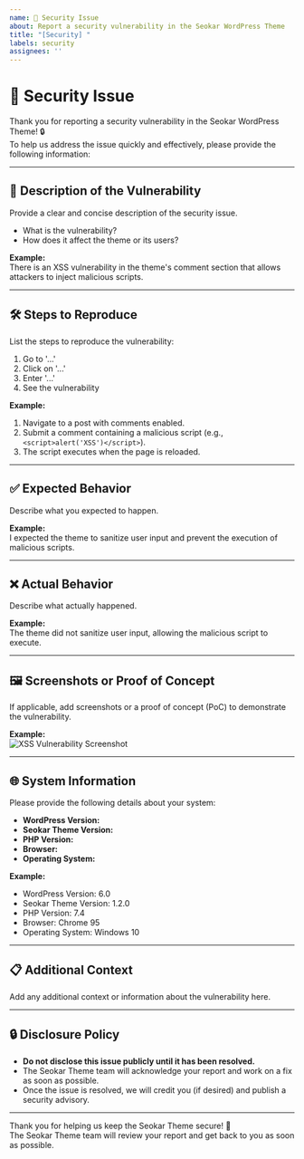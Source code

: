 ```yaml
---
name: 🚨 Security Issue
about: Report a security vulnerability in the Seokar WordPress Theme
title: "[Security] "
labels: security
assignees: ''
---
```


# 🚨 Security Issue

Thank you for reporting a security vulnerability in the Seokar WordPress Theme! 🔒  
To help us address the issue quickly and effectively, please provide the following information:

---

## 📝 **Description of the Vulnerability**

Provide a clear and concise description of the security issue.  
- What is the vulnerability?  
- How does it affect the theme or its users?  

**Example:**  
There is an XSS vulnerability in the theme's comment section that allows attackers to inject malicious scripts.

---

## 🛠️ **Steps to Reproduce**

List the steps to reproduce the vulnerability:  
1. Go to '...'  
2. Click on '...'  
3. Enter '...'  
4. See the vulnerability  

**Example:**  
1. Navigate to a post with comments enabled.  
2. Submit a comment containing a malicious script (e.g., `<script>alert('XSS')</script>`).  
3. The script executes when the page is reloaded.

---

## ✅ **Expected Behavior**

Describe what you expected to happen.  

**Example:**  
I expected the theme to sanitize user input and prevent the execution of malicious scripts.

---

## ❌ **Actual Behavior**

Describe what actually happened.  

**Example:**  
The theme did not sanitize user input, allowing the malicious script to execute.

---

## 🖼️ **Screenshots or Proof of Concept**

If applicable, add screenshots or a proof of concept (PoC) to demonstrate the vulnerability.  

**Example:**  
![XSS Vulnerability Screenshot](https://example.com/xss-vulnerability.png)

---

## 🌐 **System Information**

Please provide the following details about your system:  
- **WordPress Version:**  
- **Seokar Theme Version:**  
- **PHP Version:**  
- **Browser:**  
- **Operating System:**  

**Example:**  
- WordPress Version: 6.0  
- Seokar Theme Version: 1.2.0  
- PHP Version: 7.4  
- Browser: Chrome 95  
- Operating System: Windows 10  

---

## 📋 **Additional Context**

Add any additional context or information about the vulnerability here.  

---

## 🔒 **Disclosure Policy**

- **Do not disclose this issue publicly until it has been resolved.**  
- The Seokar Theme team will acknowledge your report and work on a fix as soon as possible.  
- Once the issue is resolved, we will credit you (if desired) and publish a security advisory.  

---

Thank you for helping us keep the Seokar Theme secure! 🚀  
The Seokar Theme team will review your report and get back to you as soon as possible.
